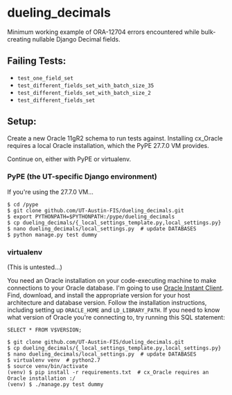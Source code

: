 # dueling_decimals
Minimum working example of ORA-12704 errors encountered while bulk-creating
nullable Django Decimal fields.


## Failing Tests:

* `test_one_field_set`
* `test_different_fields_set_with_batch_size_35`
* `test_different_fields_set_with_batch_size_2`
* `test_different_fields_set`

## Setup: 
Create a new Oracle 11gR2 schema to run tests against. Installing cx_Oracle
requires a local Oracle installation, which the PyPE 27.7.0 VM provides.

Continue on, either with PyPE or virtualenv.

### PyPE (the UT-specific Django environment)
If you're using the 27.7.0 VM...

```
$ cd /pype
$ git clone github.com/UT-Austin-FIS/dueling_decimals.git
$ export PYTHONPATH=$PYTHONPATH:/pype/dueling_decimals
$ cp dueling_decimals/{_local_settings_template.py,local_settings.py}
$ nano dueling_decimals/local_settings.py  # update DATABASES
$ python manage.py test dummy
```

### virtualenv
(This is untested...)

You need an Oracle installation on your code-executing machine to make
connections to your Oracle database. I'm going to use
[Oracle Instant Client](http://www.oracle.com/technetwork/database/features/instant-client/index-097480.html).
Find, download, and install the appropriate version for your host architecture
and database version. Follow the installation instructions, including setting
up `ORACLE_HOME` and `LD_LIBRARY_PATH`. If you need to know what version of
Oracle you're connecting to, try running this SQL statement:
```
SELECT * FROM V$VERSION;
```

```
$ git clone github.com/UT-Austin-FIS/dueling_decimals.git
$ cp dueling_decimals/{_local_settings_template.py,local_settings.py}
$ nano dueling_decimals/local_settings.py  # update DATABASES
$ virtualenv venv  # python2.7
$ source venv/bin/activate
(venv) $ pip install -r requirements.txt  # cx_Oracle requires an Oracle installation :/
(venv) $ ./manage.py test dummy
```
